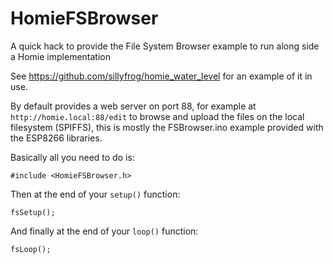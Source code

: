 # HomieFSBrowser
A quick hack to provide the File System Browser example to run along side a Homie implementation

See https://github.com/sillyfrog/homie_water_level for an example of it in use. 

By default provides a web server on port 88, for example at  ```http://homie.local:88/edit``` to browse and upload the files on the local filesystem (SPIFFS), this is mostly the FSBrowser.ino example provided with the ESP8266 libraries.

Basically all you need to do is:

```
#include <HomieFSBrowser.h>
```

Then at the end of your ```setup()``` function:

```
fsSetup();
```

And finally at the end of your ```loop()``` function:

```
fsLoop();
```
